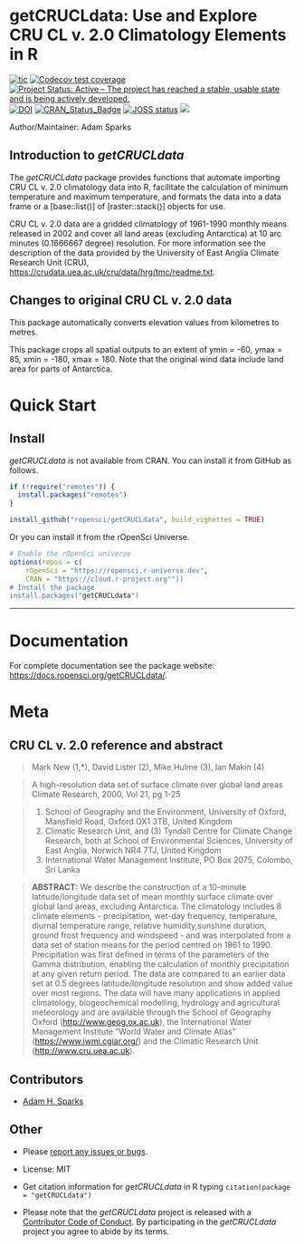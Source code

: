 getCRUCLdata: Use and Explore CRU CL v. 2.0 Climatology Elements in R
================

<!-- badges: start -->
[![tic](https://github.com/ropensci/getCRUCLdata/workflows/tic/badge.svg?branch=main)](https://github.com/ropensci/getCRUCLdata/actions)
[![Codecov test coverage](https://codecov.io/gh/ropensci/getCRUCLdata/branch/main/graph/badge.svg)](https://codecov.io/gh/ropensci/getCRUCLdata?branch=main)
[![Project Status: Active – The project has reached a stable, usable state and is being actively developed.](https://www.repostatus.org/badges/latest/active.svg)](https://www.repostatus.org/)
[![DOI](https://zenodo.org/badge/DOI/10.5281/zenodo.466812.svg)](https://doi.org/10.5281/zenodo.466812)
[![CRAN\_Status\_Badge](http://www.r-pkg.org/badges/version/getCRUCLdata)](https://cran.r-project.org/package=getCRUCLdata)
[![JOSS status](http://joss.theoj.org/papers/10.21105/joss.00230/status.svg)](https://joss.theoj.org/papers/10.21105/joss.00230)
[![](https://badges.ropensci.org/96_status.svg)](https://github.com/ropensci/software-review/issues/96)
<!-- badges: end -->

Author/Maintainer: Adam Sparks

## Introduction to *getCRUCLdata*

The *getCRUCLdata* package provides functions that automate importing CRU CL v. 2.0 climatology data into R, facilitate the calculation of minimum temperature and maximum temperature, and formats the data into a data frame or a [base::list()] of [raster::stack()] objects for use.

CRU CL v. 2.0 data are a gridded climatology of 1961-1990 monthly means released in 2002 and cover all land areas (excluding Antarctica) at 10 arc minutes (0.1666667 degree) resolution.
For more information see the description of the data provided by the University of East Anglia Climate Research Unit (CRU), <https://crudata.uea.ac.uk/cru/data/hrg/tmc/readme.txt>.

## Changes to original CRU CL v. 2.0 data

This package automatically converts elevation values from kilometres to metres.

This package crops all spatial outputs to an extent of ymin = -60, ymax = 85, xmin = -180, xmax = 180.
Note that the original wind data include land area for parts of Antarctica.

# Quick Start

## Install

_getCRUCLdata_ is not available from CRAN.
You can install it from GitHub as follows.

``` r
if (!require("remotes")) {
  install.packages("remotes")
}

install_github("ropensci/getCRUCLdata", build_vignettes = TRUE)
```

Or you can install it from the rOpenSci Universe.

``` r
# Enable the rOpenSci universe
options(repos = c(
    rOpenSci = "https://ropensci.r-universe.dev",
    CRAN = "https://cloud.r-project.org""))
# Install the package
install.packages("getCRUCLdata")
```

-----

# Documentation

For complete documentation see the package website: <https://docs.ropensci.org/getCRUCLdata/>.

# Meta

## CRU CL v. 2.0 reference and abstract

> Mark New (1,\*), David Lister (2), Mike Hulme (3), Ian Makin (4)

> A high-resolution data set of surface climate over global land areas 
> Climate Research, 2000, Vol 21, pg 1-25

> 1)  School of Geography and the Environment, University of Oxford,
>     Mansfield Road, Oxford OX1 3TB, United Kingdom  
> 2)  Climatic Research Unit, and (3) Tyndall Centre for Climate Change
>     Research, both at School of Environmental Sciences, University of
>     East Anglia, Norwich NR4 7TJ, United Kingdom  
> 3)  International Water Management Institute, PO Box 2075, Colombo,
>     Sri Lanka

> **ABSTRACT:** We describe the construction of a 10-minute
> latitude/longitude data set of mean monthly surface climate over
> global land areas, excluding Antarctica. The climatology includes 8
> climate elements - precipitation, wet-day frequency, temperature,
> diurnal temperature range, relative humidity,sunshine duration, ground
> frost frequency and windspeed - and was interpolated from a data set
> of station means for the period centred on 1961 to 1990. Precipitation
> was first defined in terms of the parameters of the Gamma
> distribution, enabling the calculation of monthly precipitation at any
> given return period. The data are compared to an earlier data set at
> 0.5 degrees latitude/longitude resolution and show added value over
> most regions. The data will have many applications in applied
> climatology, biogeochemical modelling, hydrology and agricultural
> meteorology and are available through the School of Geography Oxford
> (<http://www.geog.ox.ac.uk>), the International Water Management
> Institute “World Water and Climate Atlas” (<https://www.iwmi.cgiar.org/>) and
> the Climatic Research Unit (<http://www.cru.uea.ac.uk>).

## Contributors

  - [Adam H. Sparks](https://github.com/adamhsparks)

## Other

  - Please [report any issues or
    bugs](https://github.com/ropensci/getCRUCLdata/issues).

  - License: MIT

  - Get citation information for *getCRUCLdata* in R typing `citation(package = "getCRUCLdata")`

  - Please note that the *getCRUCLdata* project is released with a
  [Contributor Code of Conduct](https://github.com/ropensci/getCRUCLdata/blob/main/CONDUCT.md).
  By participating in the *getCRUCLdata* project you agree to abide by its terms.
